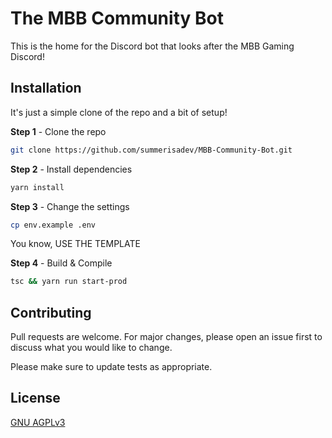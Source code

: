 # The MBB Community Bot

This is the home for the Discord bot that looks after the MBB Gaming Discord!

## Installation

It's just a simple clone of the repo and a bit of setup!

**Step 1** - Clone the repo
```bash
git clone https://github.com/summerisadev/MBB-Community-Bot.git
```


**Step 2** - Install dependencies
```bash
yarn install
```


**Step 3** - Change the settings
```bash
cp env.example .env
```

You know, USE THE TEMPLATE


**Step 4** - Build & Compile
```bash
tsc && yarn run start-prod
```

## Contributing
Pull requests are welcome. For major changes, please open an issue first to discuss what you would like to change.

Please make sure to update tests as appropriate.

## License
[GNU AGPLv3](https://choosealicense.com/licenses/agpl-3.0/)